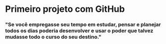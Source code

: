 <h1>Primeiro projeto com GitHub</h1>

<h3>"Se você empregasse seu tempo em estudar, pensar e planejar todos os dias poderia desenvolver e usar o poder que talvez mudasse todo o curso do seu destino."</h3>